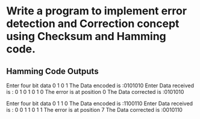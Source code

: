 # Write a program to implement error detection and Correction concept using Checksum and Hamming code.

## Hamming Code Outputs


Enter four bit data 0 1 0 1
The Data encoded is :0101010
Enter Data received is : 0 1 0 1 0 1 0
The error is at position 0
The Data corrected is :0101010


Enter four bit data 0 1 1 0
The Data encoded is :1100110
Enter Data received is : 0 0 1 1 0 1 1
The error is at position 7
The Data corrected is :0010110
